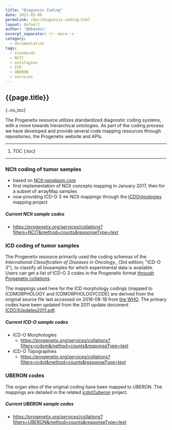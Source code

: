 ```yaml
---
title: "Diagnosis Coding"
date: 2021-05-06
permalink: /doc/diagnosis-coding.html
layout: default
author: '@mbaudis'
excerpt_separator: <!--more-->
category:
  - documentation
tags:
  - standards
  - NCIt
  - ontologies
  - ICD
  - UBERON
  - services
---
```


## {{page.title}}
{:.no_toc}

The Progenetix resource utilizes standardized diagnostic coding systems, with a
move towards hierarchical ontologies. As part of the coding process we have
developed and provide several code mapping resources through repositories, the
Progenetix website and APIs.

<!--more-->

----

1. TOC
{:toc}

----

### NCIt coding of tumor samples

* based on [NCIt neoplasm core](https://evs.nci.nih.gov/ftp1/NCI_Thesaurus/Neoplasm/About_Core.html)
* first implementation of NCIt concepts mapping in January 2017, then for a subset of arrayMap samples
* now providing ICD-O 3 <=> NCIt mappings through the [ICDOntoologies](https://github.com/progenetix/ICDOntologies) mapping project

##### Current NCIt sample codes

* <https://progenetix.org/services/collations?filters=NCIT&method=counts&responseType=text>

### ICD coding of tumor samples

The Progenetix resource primarily used the coding schemas of the _International Classification of Diseases in Oncology__ (3rd edition; "ICD-O 3"), to classify all biosamples for which experimental data is available. Users can get a list of ICD-O 3 codes in the Progenetix format [through Progenetix collations](/doc/services/collations.html).

The mappings used here for the ICD morphology codings (mapped to ICDMORPHOLOGY and ICDMORPHOLOGYCODE) are derived from the original source file last accessed on 2016-08-18 from [the WHO](http://apps.who.int/classifications/icd/adaptations/oncology/en/index.html). The primary codes have been updated from the 2011 update document [ICDO3Updates2011.pdf](http://www.who.int/classifications/icd/updates/ICDO3Updates2011.pdf).

##### Current ICD-O sample codes

* ICD-O Morphologies
  - <https://progenetix.org/services/collations?filters=icdom&method=counts&responseType=text>
* ICD-O Topographies
  - <https://progenetix.org/services/collations?filters=icdot&method=counts&responseType=text>

### UBERON codes

The organ sites of the original coding have been mapped to UBERON. The mappings
are detailed in the related [icdot2uberon](https://github.com/progenetix/icdot2uberon) project.

##### Current UBERON sample codes

* <https://progenetix.org/services/collations?filters=UBERON&method=counts&responseType=text>
